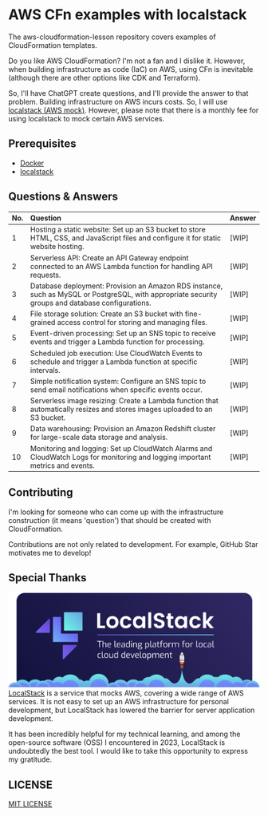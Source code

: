 # AWS CFn examples with localstack
The aws-cloudformation-lesson repository covers examples of CloudFormation templates.

Do you like AWS CloudFormation? I'm not a fan and I dislike it. However, when building infrastructure as code (IaC) on AWS, using CFn is inevitable (although there are other options like CDK and Terraform).

So, I'll have ChatGPT create questions, and I'll provide the answer to that problem. Building infrastructure on AWS incurs costs. So, I will use [localstack (AWS mock)](https://localstack.cloud/). However, please note that there is a monthly fee for using localstack to mock certain AWS services.

## Prerequisites
- [Docker](https://www.docker.com/)
- [localstack](https://localstack.cloud/)

## Questions & Answers
|No.|Question|Answer|
|:---|:---|:---|
|1|Hosting a static website: Set up an S3 bucket to store HTML, CSS, and JavaScript files and configure it for static website hosting.|[WIP]|
|2|Serverless API: Create an API Gateway endpoint connected to an AWS Lambda function for handling API requests.|[WIP]|
|3|Database deployment: Provision an Amazon RDS instance, such as MySQL or PostgreSQL, with appropriate security groups and database configurations.|[WIP]|
|4|File storage solution: Create an S3 bucket with fine-grained access control for storing and managing files.|[WIP]|
|5|Event-driven processing: Set up an SNS topic to receive events and trigger a Lambda function for processing.|[WIP]|
|6|Scheduled job execution: Use CloudWatch Events to schedule and trigger a Lambda function at specific intervals.|[WIP]|
|7|Simple notification system: Configure an SNS topic to send email notifications when specific events occur.|[WIP]|
|8|Serverless image resizing: Create a Lambda function that automatically resizes and stores images uploaded to an S3 bucket.|[WIP]|
|9|Data warehousing: Provision an Amazon Redshift cluster for large-scale data storage and analysis.|[WIP]|
|10|Monitoring and logging: Set up CloudWatch Alarms and CloudWatch Logs for monitoring and logging important metrics and events.|[WIP]|

## Contributing
I'm looking for someone who can come up with the infrastructure construction (it means 'question') that should be created with CloudFormation.  

Contributions are not only related to development. For example, GitHub Star motivates me to develop!

## Special Thanks
![localstack](./docs/images/localstack-readme-banner.svg)
[LocalStack](https://localstack.cloud/) is a service that mocks AWS, covering a wide range of AWS services. It is not easy to set up an AWS infrastructure for personal development, but LocalStack has lowered the barrier for server application development.   

It has been incredibly helpful for my technical learning, and among the open-source software (OSS) I encountered in 2023, LocalStack is undoubtedly the best tool. I would like to take this opportunity to express my gratitude.

## LICENSE
[MIT LICENSE](./LICENSE)